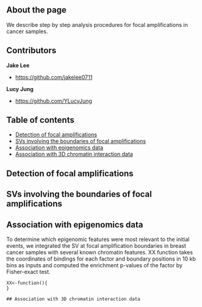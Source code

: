 ## About the page
We describe step by step analysis procedures for focal amplifications in cancer samples. 

## Contributors

**Jake Lee**
- <https://github.com/jakelee0711>

**Lucy Jung**
- <https://github.com/YLucyJung>

## Table of contents

- [Detection of focal amplifications](#Detection-of-focal-amplifications)
- [SVs involving the boundaries of focal amplifications](#SVs-involving-the-boundaries-of-focal-amplifications)
- [Association with epigenomics data](#Association-with-epigenomics-data)
- [Association with 3D chromatin interaction data](#Association-with-3D-chromatin-interaction-data)

## Detection of focal amplifications

## SVs involving the boundaries of focal amplifications

## Association with epigenomics data
To determine which epigenomic features were most relevant to the initial events, we integrated the SV at focal amplification boundaries in breast cancer samples with several known chromatin features. XX function takes the coordinates of bindings for each factor and boundary positions in 10 kb bins as inputs and computed the enrichment p-values of the factor by Fisher-exact test.
```
XX<-function(){
}

## Association with 3D chromatin interaction data
